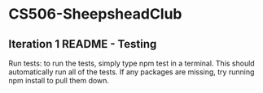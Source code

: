 # CS506-SheepsheadClub

## Iteration 1 README - Testing

Run tests: to run the tests, simply type npm test in a terminal. This should automatically run all of the tests. If any packages are missing, try running npm install to pull them down.
